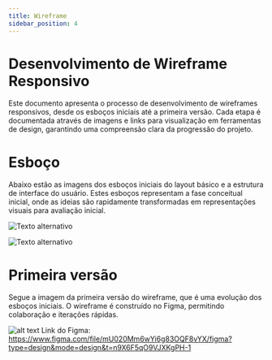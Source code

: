 ```yaml
---
title: Wireframe
sidebar_position: 4
---
```


# Desenvolvimento de Wireframe Responsivo
Este documento apresenta o processo de desenvolvimento de wireframes responsivos, desde os esboços iniciais até a primeira versão. Cada etapa é documentada através de imagens e links para visualização em ferramentas de design, garantindo uma compreensão clara da progressão do projeto.

# Esboço

Abaixo estão as imagens dos esboços iniciais do layout básico e a estrutura de interface do usuário. Estes esboços representam a fase conceitual inicial, onde as ideias são rapidamente transformadas em representações visuais para avaliação inicial.

![Texto alternativo](/img/telas1.jpg)

![Texto alternativo](/img/telas1.jpg)


# Primeira versão 

Segue a imagem da primeira versão do wireframe, que é uma evolução dos esboços iniciais. O wireframe é construído no Figma, permitindo colaboração e iterações rápidas.

![alt text](/img/wireframe.png)
Link do Figma: https://www.figma.com/file/mU020Mm6wYi6g83OQF8vYX/figma?type=design&mode=design&t=n9X6F5qO9VJXKgPH-1 
